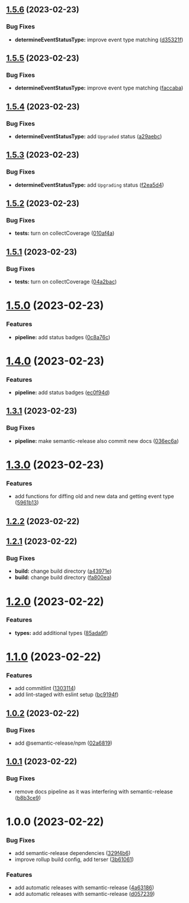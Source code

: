 ## [1.5.6](https://github.com/art0rz/foxhole-warapi/compare/v1.5.5...v1.5.6) (2023-02-23)


### Bug Fixes

* **determineEventStatusType:** improve event type matching ([d35321f](https://github.com/art0rz/foxhole-warapi/commit/d35321f5f25ac98be9ab90c465b28cd573d679fa))

## [1.5.5](https://github.com/art0rz/foxhole-warapi/compare/v1.5.4...v1.5.5) (2023-02-23)


### Bug Fixes

* **determineEventStatusType:** improve event type matching ([faccaba](https://github.com/art0rz/foxhole-warapi/commit/faccabad079f767e7e0fee366a4b93b91d491951))

## [1.5.4](https://github.com/art0rz/foxhole-warapi/compare/v1.5.3...v1.5.4) (2023-02-23)


### Bug Fixes

* **determineEventStatusType:** add `Upgraded` status ([a29aebc](https://github.com/art0rz/foxhole-warapi/commit/a29aebcc846b8740f5213b2c9912c8ba34836a2f))

## [1.5.3](https://github.com/art0rz/foxhole-warapi/compare/v1.5.2...v1.5.3) (2023-02-23)


### Bug Fixes

* **determineEventStatusType:** add `Upgrading` status ([f2ea5d4](https://github.com/art0rz/foxhole-warapi/commit/f2ea5d4c5952b04b5717264c6cb9460f2b5e4450))

## [1.5.2](https://github.com/art0rz/foxhole-warapi/compare/v1.5.1...v1.5.2) (2023-02-23)


### Bug Fixes

* **tests:** turn on collectCoverage ([010af4a](https://github.com/art0rz/foxhole-warapi/commit/010af4a03f3e6771dfc8909670ba011f07329f5f))

## [1.5.1](https://github.com/art0rz/foxhole-warapi/compare/v1.5.0...v1.5.1) (2023-02-23)


### Bug Fixes

* **tests:** turn on collectCoverage ([04a2bac](https://github.com/art0rz/foxhole-warapi/commit/04a2bac1ef5f1f870938be7bb1f95892fe9acc57))

# [1.5.0](https://github.com/art0rz/foxhole-warapi/compare/v1.4.0...v1.5.0) (2023-02-23)


### Features

* **pipeline:** add status badges ([0c8a76c](https://github.com/art0rz/foxhole-warapi/commit/0c8a76cff19649e55c0032cdff979f37087ee24d))

# [1.4.0](https://github.com/art0rz/foxhole-warapi/compare/v1.3.1...v1.4.0) (2023-02-23)


### Features

* **pipeline:** add status badges ([ec0f94d](https://github.com/art0rz/foxhole-warapi/commit/ec0f94df866ce927910d02efbc6bb523371162c5))

## [1.3.1](https://github.com/art0rz/foxhole-warapi/compare/v1.3.0...v1.3.1) (2023-02-23)


### Bug Fixes

* **pipeline:** make semantic-release also commit new docs ([036ec6a](https://github.com/art0rz/foxhole-warapi/commit/036ec6a6d9967d31ef89f3d8c28e131344b4e3ec))

# [1.3.0](https://github.com/art0rz/foxhole-warapi/compare/v1.2.2...v1.3.0) (2023-02-23)


### Features

* add functions for diffing old and new data and getting event type ([5961b13](https://github.com/art0rz/foxhole-warapi/commit/5961b13f5384d6a67345aa161a4f01a867a11ff5))

## [1.2.2](https://github.com/art0rz/foxhole-warapi/compare/v1.2.1...v1.2.2) (2023-02-22)

## [1.2.1](https://github.com/art0rz/foxhole-warapi/compare/v1.2.0...v1.2.1) (2023-02-22)


### Bug Fixes

* **build:** change build directory ([a43971e](https://github.com/art0rz/foxhole-warapi/commit/a43971e7f0ae2276816a8613187f8b1ea466f20c))
* **build:** change build directory ([fa800ea](https://github.com/art0rz/foxhole-warapi/commit/fa800ea80eaf0beb9f234dacda2fc36bf0a347ae))

# [1.2.0](https://github.com/art0rz/foxhole-warapi/compare/v1.1.0...v1.2.0) (2023-02-22)


### Features

* **types:** add additional types ([85ada9f](https://github.com/art0rz/foxhole-warapi/commit/85ada9ffce1e7e490745485f8ac9424147f4fca1))

# [1.1.0](https://github.com/art0rz/foxhole-warapi/compare/v1.0.2...v1.1.0) (2023-02-22)


### Features

* add commitlint ([1303114](https://github.com/art0rz/foxhole-warapi/commit/130311493809c4cdcd61c66585a5e01588070a53))
* add lint-staged with eslint setup ([bc9194f](https://github.com/art0rz/foxhole-warapi/commit/bc9194fdec76d9a1f79af5af0d4341013df50a26))

## [1.0.2](https://github.com/art0rz/foxhole-warapi/compare/v1.0.1...v1.0.2) (2023-02-22)


### Bug Fixes

* add @semantic-release/npm ([02a6819](https://github.com/art0rz/foxhole-warapi/commit/02a6819a9738fc77e3be3995babde9217d755f30))

## [1.0.1](https://github.com/art0rz/foxhole-warapi/compare/v1.0.0...v1.0.1) (2023-02-22)


### Bug Fixes

* remove docs pipeline as it was interfering with semantic-release ([b8b3ce9](https://github.com/art0rz/foxhole-warapi/commit/b8b3ce9dd0edb7d50cb42b1177899d7b04006c5b))

# 1.0.0 (2023-02-22)


### Bug Fixes

* add semantic-release dependencies ([329f4b6](https://github.com/art0rz/foxhole-warapi/commit/329f4b63acaa2fb6669d4e6f6db227093612be67))
* improve rollup build config, add terser ([3b61061](https://github.com/art0rz/foxhole-warapi/commit/3b610611aed14c4cadee935b688f82134c33d85d))


### Features

* add automatic releases with semantic-release ([4a63186](https://github.com/art0rz/foxhole-warapi/commit/4a631862ea46c829b8d9b834b0e29a85a0f80e98))
* add automatic releases with semantic-release ([d057239](https://github.com/art0rz/foxhole-warapi/commit/d0572391b99d9cefbfba51fc5c54091988d79072))
